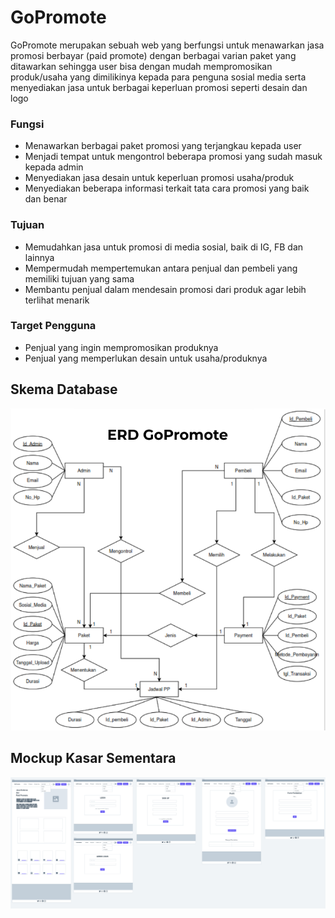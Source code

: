 # GoPromote

GoPromote merupakan sebuah web yang berfungsi untuk menawarkan jasa promosi berbayar (paid promote) dengan berbagai varian paket yang ditawarkan sehingga user bisa dengan mudah mempromosikan produk/usaha yang dimilikinya kepada para penguna sosial media serta menyediakan jasa untuk berbagai keperluan promosi seperti desain dan logo

### Fungsi
+ Menawarkan berbagai paket promosi yang terjangkau kepada user
+ Menjadi tempat untuk mengontrol beberapa promosi yang sudah masuk kepada admin
+ Menyediakan jasa desain untuk keperluan promosi usaha/produk
+ Menyediakan beberapa informasi terkait tata cara promosi yang baik dan benar

### Tujuan
+ Memudahkan jasa untuk promosi di media sosial, baik di IG, FB dan  lainnya
+ Mempermudah mempertemukan antara penjual dan pembeli yang memiliki tujuan yang sama
+ Membantu penjual dalam mendesain promosi dari produk agar lebih terlihat menarik

### Target Pengguna 
+ Penjual yang ingin mempromosikan produknya 
+ Penjual yang memperlukan desain untuk usaha/produknya

## Skema Database 
![Skema Database](/assets_plan/Skema_database.png)

## Mockup Kasar Sementara
![Mockup Kasar](/assets_plan/mockup.png)